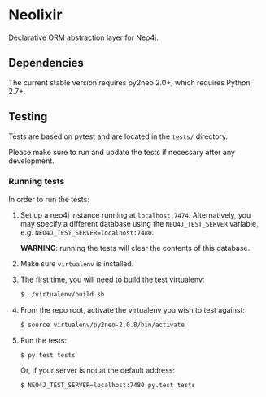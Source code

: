 # Neolixir

Declarative ORM abstraction layer for Neo4j.

## Dependencies

The current stable version requires py2neo 2.0+, which requires Python 2.7+.

## Testing

Tests are based on pytest and are located in the `tests/` directory.

Please make sure to run and update the tests if necessary after any development.

### Running tests

In order to run the tests:

1. Set up a neo4j instance running at `localhost:7474`. Alternatively, you may specify a different database using the `NEO4J_TEST_SERVER` variable, e.g. `NEO4J_TEST_SERVER=localhost:7480`.

    **WARNING**: running the tests will clear the contents of this database.

2. Make sure `virtualenv` is installed.

3. The first time, you will need to build the test virtualenv:

    ```bash
    $ ./virtualenv/build.sh
    ```

4. From the repo root, activate the virtualenv you wish to test against:

    ```bash
    $ source virtualenv/py2neo-2.0.8/bin/activate
    ```

5. Run the tests:

    ```bash
    $ py.test tests
    ```
    Or, if your server is not at the default address:
    ```bash
    $ NEO4J_TEST_SERVER=localhost:7480 py.test tests
    ```
